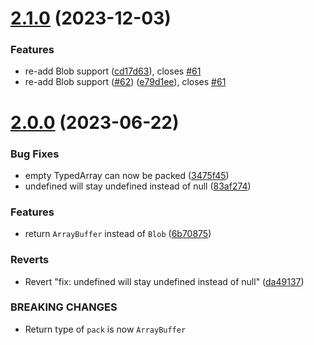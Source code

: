 # [2.1.0](https://github.com/peers/js-binarypack/compare/v2.0.0...v2.1.0) (2023-12-03)


### Features

* re-add Blob support ([cd17d63](https://github.com/peers/js-binarypack/commit/cd17d638e06dd4388145ac62f24c109030ee0e36)), closes [#61](https://github.com/peers/js-binarypack/issues/61)
* re-add Blob support ([#62](https://github.com/peers/js-binarypack/issues/62)) ([e79d1ee](https://github.com/peers/js-binarypack/commit/e79d1eef75a6a9e6f07f5af0aa031925583359ad)), closes [#61](https://github.com/peers/js-binarypack/issues/61)

# [2.0.0](https://github.com/peers/js-binarypack/compare/v1.0.2...v2.0.0) (2023-06-22)


### Bug Fixes

* empty TypedArray can now be packed ([3475f45](https://github.com/peers/js-binarypack/commit/3475f450a7bc97b757325cd54bc7ba7ffc84118b))
* undefined will stay undefined instead of null ([83af274](https://github.com/peers/js-binarypack/commit/83af274ea82fdd44d93546f18cbcf547abe77804))


### Features

* return `ArrayBuffer` instead of `Blob` ([6b70875](https://github.com/peers/js-binarypack/commit/6b70875b4d7db791fdd14a1f3ff3776d12febfb2))


### Reverts

* Revert "fix: undefined will stay undefined instead of null" ([da49137](https://github.com/peers/js-binarypack/commit/da4913787d9ab96845bd8e512d5f501574746a35))


### BREAKING CHANGES

* Return type of `pack` is now `ArrayBuffer`
